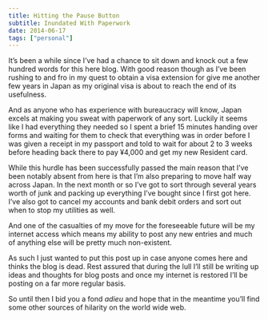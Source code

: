 ```yaml
---
title: Hitting the Pause Button
subtitle: Inundated With Paperwork
date: 2014-06-17
tags: ["personal"]
---
```

It’s been a while since I’ve had a chance to sit down and knock out a few hundred words for this here blog. With good reason though as I’ve been rushing to and fro in my quest to obtain a visa extension for give me another few years in Japan as my original visa is about to reach the end of its usefulness.

And as anyone who has experience with bureaucracy will know, Japan excels at making you sweat with paperwork of any sort. Luckily it seems like I had everything they needed so I spent a brief 15 minutes handing over forms and waiting for them to check that everything was in order before I was given a receipt in my passport and told to wait for about 2 to 3 weeks before heading back there to pay ¥4,000 and get my new Resident card.

While this hurdle has been successfully passed the main reason that I’ve been notably absent from here is that I’m also preparing to move half way across Japan. In the next month or so I’ve got to sort through several years worth of junk and packing up everything I’ve bought since I first got here. I’ve also got to cancel my accounts and bank debit orders and sort out when to stop my utilities as well.

And one of the casualties of my move for the foreseeable future will be my internet access which means my ability to post any new entries and much of anything else will be pretty much non-existent.

As such I just wanted to put this post up in case anyone comes here and thinks the blog is dead. Rest assured that during the lull I’ll still be writing up ideas and thoughts for blog posts and once my internet is restored I’ll be posting on a far more regular basis.

So until then I bid you a fond _adieu_ and hope that in the meantime you’ll find some other sources of hilarity on the world wide web.